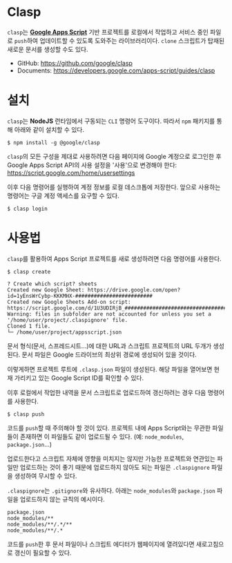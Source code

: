 # Clasp
`clasp`는 **[Google Apps Script](https://developers.google.com/apps-script)** 기반 프로젝트를 로컬에서 작업하고 서비스 중인 파일로 `push`하여 업데이트할 수 있도록 도와주는 라이브러리이다. `clone` 스크립트가 탑재된 새로운 문서를 생성할 수도 있다.

- GitHub: https://github.com/google/clasp
- Documents: https://developers.google.com/apps-script/guides/clasp

# 설치
`clasp`는 **NodeJS** 런타임에서 구동되는 `CLI` 명령어 도구이다. 따라서 `npm` 패키지를 통해 아래와 같이 설치할 수 있다.

```shell
$ npm install -g @google/clasp
```

`clasp`의 모든 구성을 제대로 사용하려면 다음 페이지에 Google 계정으로 로그인한 후 Google Apps Script API의 사용 설정을 '사용'으로 변경해야 한다: https://script.google.com/home/usersettings

이후 다음 명령어를 실행하여 계정 정보를 로컬 데스크톱에 저장한다. 앞으로 사용하는 명령어는 구글 계정 액세스를 요구할 수 있다.

```shell
$ clasp login
```

# 사용법

`clasp`를 활용하여 Apps Script 프로젝트를 새로 생성하려면 다음 명령어를 사용한다.

```shell
$ clasp create

? Create which script? sheets
Created new Google Sheet: https://drive.google.com/open?id=1yEnsWrCybp-KKKMHX-#########################
Created new Google Sheets Add-on script: https://script.google.com/d/1U3UDIRjB_##############################################/edit
Warning: files in subfolder are not accounted for unless you set a '/home/user/project/.claspignore' file.
Cloned 1 file.
└─ /home/user/project/appsscript.json
```

문서 형식(문서, 스프레드시트...)에 대한 URL과 스크립트 프로젝트의 URL 두개가 생성된다. 문서 파일은 Google 드라이브의 최상위 경로에 생성되어 있을 것이다.

이렇게하면 프로젝트 루트에 `.clasp.json` 파일이 생성된다. 해당 파일을 열어보면 현재 가리키고 있는 Google Script ID를 확인할 수 있다.

이후 로컬에서 작업한 내역을 문서 스크립트로 업로드하여 갱신하려는 경우 다음 명령어를 사용한다.

```shell
$ clasp push
```

코드를 `push`할 때 주의해야 할 것이 있다. 프로젝트 내에 Apps Script와는 무관한 파일들이 존재하면 이 파일들도 같이 업로드될 수 있다. (예: `node_modules`, `package.json`...)

업로드한다고 스크립트 자체에 영향을 미치지는 않지만 가능한 프로젝트와 연관있는 파일만 업로드하는 것이 좋기 때문에 업로드하지 않아도 되는 파일은 `.claspignore` 파일을 생성하여 무시할 수 있다.

`.claspignore`는 `.gitignore`와 유사하다. 아래는 `node_modules`와 `package.json` 파일을 업로드하지 않는 규칙의 예시이다.

```text
package.json
node_modules/**
node_modules/**/.*/**
node_modules/**/.*
```

코드를 `push`한 후 문서 파일이나 스크립트 에디터가 웹페이지에 열려있다면 새로고침으로 갱신이 필요할 수 있다.
